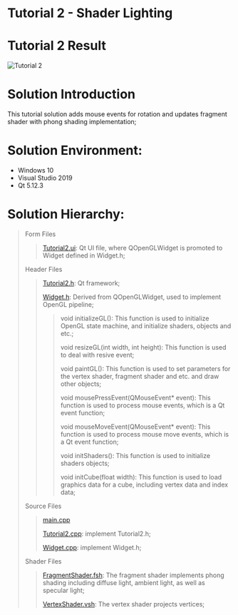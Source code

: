 Tutorial 2 - Shader Lighting
=============================

# Tutorial 2 Result
![Tutorial 2](https://github.com/jingyangcarl/QtOpenGLTutorials/blob/master/Code/Tutorial2/Tutorial2/result.jpg)

# Solution Introduction
This tutorial solution adds mouse events for rotation and updates fragment shader with phong shading implementation;

# Solution Environment:
* Windows 10
* Visual Studio 2019
* Qt 5.12.3

# Solution Hierarchy:
> Form Files
>> [Tutorial2.ui](https://github.com/jingyangcarl/QtOpenGLTutorials/blob/master/Code/Tutorial2/Tutorial2/Tutorial2.ui): Qt UI file, where QOpenGLWidget is promoted to Widget defined in Widget.h;
>
> Header Files
>> [Tutorial2.h](https://github.com/jingyangcarl/QtOpenGLTutorials/blob/master/Code/Tutorial2/Tutorial2/Tutorial2.h): Qt framework;
>>
>> [Widget.h](https://github.com/jingyangcarl/QtOpenGLTutorials/blob/master/Code/Tutorial2/Tutorial2/Widget.h): Derived from QOpenGLWidget, used to implement OpenGL pipeline;
>>
>>> void initializeGL(): This function is used to initialize OpenGL state machine, and initialize shaders, objects and etc.;
>>> 
>>> void resizeGL(int width, int height): This function is used to deal with resive event;
>>>
>>> void paintGL(): This function is used to set parameters for the vertex shader, fragment shader and etc. and draw other objects;
>>>
>>> void mousePressEvent(QMouseEvent* event): This function is used to process mouse events, which is a Qt event function;
>>>
>>> void mouseMoveEvent(QMouseEvent* event): This function is used to process mouse move events, which is a Qt event function;
>>>
>>> void initShaders(): This function is used to initialize shaders objects;
>>> 
>>> void initCube(float width): This function is used to load graphics data for a cube, including vertex data and index data;
>>
>
> Source Files
>> [main.cpp](https://github.com/jingyangcarl/QtOpenGLTutorials/blob/master/Code/Tutorial2/Tutorial2/main.cpp)
>>
>> [Tutorial2.cpp](https://github.com/jingyangcarl/QtOpenGLTutorials/blob/master/Code/Tutorial2/Tutorial2/Tutorial2.cpp): implement Tutorial2.h;
>>
>> [Widget.cpp](https://github.com/jingyangcarl/QtOpenGLTutorials/blob/master/Code/Tutorial2/Tutorial2/Widget.cpp): implement Widget.h;
>
> Shader Files
>> [FragmentShader.fsh](https://github.com/jingyangcarl/QtOpenGLTutorials/blob/master/Code/Tutorial2/Tutorial2/FragmentShader.fsh): The fragment shader implements phong shading including diffuse light, ambient light, as well as specular light;
>>
>> [VertexShader.vsh](https://github.com/jingyangcarl/QtOpenGLTutorials/blob/master/Code/Tutorial2/Tutorial2/VertexShader.vsh): The vertex shader projects vertices;
>
